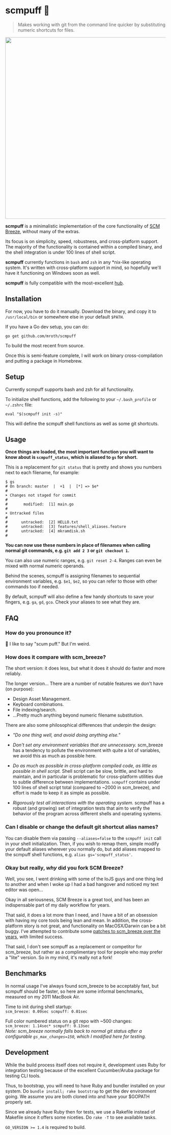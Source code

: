 # scmpuff :dash:

> Makes working with git from the command line quicker by substituting numeric
shortcuts for files.

<img width=568 src="http://f.cl.ly/items/2726271z170L2y0K3d0b/scmpuff_screenshot.png">

**scmpuff** is a minimalistic implementation of the core functionality of
[SCM Breeze][scmbreeze], without many of the extras.

Its focus is on simplicity, speed, robustness, and cross-platform support. The
majority of the functionality is contained within a compiled binary, and the
shell integration is under 100 lines of shell script.

**scmpuff** currently functions in `bash` and `zsh` in any *nix-like operating
system. It's written with cross-platform support in mind, so hopefully we'll
have it functioning on Windows soon as well.

**scmpuff** is fully compatible with the most-excellent [hub].

[scmbreeze]: https://github.com/ndbroadbent/scm_breeze
[hub]: https://github.com/github/hub

## Installation

For now, you have to do it manually. Download the binary, and copy it to
`/usr/local/bin` or somewhere else in your default `$PATH`.

If you have a Go dev setup, you can do:

    go get github.com/mroth/scmpuff

To build the most recent from source.

Once this is semi-feature complete, I will work on binary cross-compilation and
putting a package in Homebrew.


## Setup

Currently scmpuff supports bash and zsh for all functionality.

To initialize shell functions, add the following to your `~/.bash_profile` or
`~/.zshrc` file:

    eval "$(scmpuff init -s)"

This will define the scmpuff shell functions as well as some git shortcuts.


## Usage

**Once things are loaded, the most important function you will want to know
about is `scmpuff_status`, which is aliased to `gs` for short.**

This is a replacement for `git status` that is pretty and shows you numbers next
to each filename, for example:

    $ gs
    # On branch: master  |  +1  |  [*] => $e*
    #
    ➤ Changes not staged for commit
    #
    #       modified:  [1] main.go
    #
    ➤ Untracked files
    #
    #      untracked:  [2] HELLO.txt
    #      untracked:  [3] features/shell_aliases.feature
    #      untracked:  [4] mkramdisk.sh
    #

**You can now use these numbers in place of filenames when calling normal git
commands, e.g. `git add 2 3` or `git checkout 1`.**

You can also use numeric ranges, e.g. `git reset 2-4`. Ranges can even be mixed
with normal numeric operands.

Behind the scenes, scmpuff is assigning filenames to sequential environment variables, e.g. `$e1`, `$e2`, so you can refer to those with other commands too
if needed.

By default, scmpuff will also define a few handy shortcuts to save your fingers,
e.g. `ga`, `gd`, `gco`.  Check your aliases to see what they are.


## FAQ

### How do you pronounce it?

:information_desk_person: I like to say "scum puff." But I'm weird.

### How does it compare with scm_breeze?

The short version: it does less, but what it does it should do faster and more
reliably.

The longer version... There are a number of notable features we don't have (on
purpose):

 - Design Asset Management.
 - Keyboard combinations.
 - File indexing/search.
 - ...Pretty much anything beyond numeric filename substitution.

There are also some philosophical differences that underpin the design:

 - *"Do one thing well, and avoid doing anything else."*

 - *Don't set any environment variables that are unnecessary.* scm_breeze has a
   tendency to pollute the environment with quite a lot of variables, we avoid
   this as much as possible here.

 - *Do as much as possible in cross-platform compiled code, as little as
   possible in shell script.* Shell script can be slow, brittle, and hard to
   maintain, and in particular is problematic for cross-platform utilities due
   to subtle difference between implementations. `scmpuff` contains under 100
   lines of shell script total (compared to ~2000 in scm_breeze), and effort
   is made to keep it as simple as possible.

 - _Rigorously test all interactions with the operating system._ scmpuff has a
   robust (and growing) set of integration tests that aim to verify the behavior
   of the program across different shells and operating systems.


### Can I disable or change the default git shortcut alias names?
You can disable them via passing `--aliases=false` to the `scmpuff init` call
in your shell initialization.  Then, if you wish to remap them, simple modify
your default aliases wherever you normally do, but add aliases mapped to the
scmpuff shell functions, e.g. `alias gs='scmpuff_status'`.

### Okay but really, _why_ did you fork SCM Breeze?
Well, you see, I went drinking with some of the IoJS guys and one thing led to
another and when I woke up I had a bad hangover and noticed my text editor was
open...

Okay in all seriousness, SCM Breeze is a great tool, and has been an
indispensable part of my daily workflow for years.

That said, it does a lot more than I need, and I have a bit of an obsession with
having my core tools being lean and mean. In addition, the cross-platform
story is not great, and functionality on MacOSX/Darwin can be a bit buggy.  I've
attempted to contribute some [patches to scm_breeze over the years][patches],
with limited success.

That said, I don't see scmpuff as a replacement or competitor for scm_breeze,
but rather as a complimentary tool for people who may prefer a "lite" version.
So in my mind, it's really not a fork!

[patches]: https://github.com/ndbroadbent/scm_breeze/issues?q=author%3Amroth


## Benchmarks

In normal usage I've always found scm_breeze to be acceptably fast, but scmpuff
should be faster, so here are some informal benchmarks, measured on my 2011
MacBook Air.

Time to init during shell startup:  
`scm_breeze: 0.09sec scmpuff: 0.01sec`

Full color numbered status on a git repo with ~500 changes:  
`scm_breeze: 1.14sec* scmpuff: 0.13sec`  
_Note: scm_breeze normally falls back to normal git status after a configurable
`gs_max_changes=150`, which I modified here for testing._


## Development

While the build process itself does not require it, development uses Ruby for
integration testing because of the excellent Cucumber/Aruba package for testing
CLI tools.

Thus, to bootstrap, you will need to have Ruby and bundler installed on your
system.  Do `bundle install; rake bootstrap` to get the dev environment going.
We assume you are both cloned into and have your $GOPATH properly set.

Since we already have Ruby then for tests, we use a Rakefile instead of Makefile
since it offers some niceties.  Do `rake -T` to see available tasks.

`GO_VERSION >= 1.4` is required to build.

